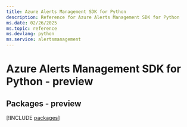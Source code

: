 ```yaml
---
title: Azure Alerts Management SDK for Python
description: Reference for Azure Alerts Management SDK for Python
ms.date: 02/26/2025
ms.topic: reference
ms.devlang: python
ms.service: alertsmanagement
---
```

# Azure Alerts Management SDK for Python - preview
## Packages - preview
[!INCLUDE [packages](alerts-management-index.md)]